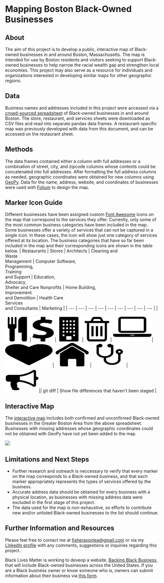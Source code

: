 # Mapping Boston Black-Owned Businesses

## About
The aim of this project is to develop a public, interactive map of Black-owned businesses in and around Boston, Massachusetts. The map is intended for use by Boston residents and visitors seeking to support Black-owned businesses to help narrow the racial wealth gap and strengthen local economies. This project may also serve as a resource for individuals and organizations interested in developing similar maps for other geographic regions. 

## Data
Business names and addresses included in this project were accessed via a [crowd-sourced spreadsheet](https://docs.google.com/spreadsheets/d/1_wvyIj3w5F8XJn0leuGD5M9sAmaBKT8N2j0fEV0Df5I/edit?fbclid=IwAR3xpEGS_VBryR5oSIDE91aXE6KaSpLeD37t-s6eEF2Q4GRKwIU1ygNU_7Q#gid=778167218) of Black-owned businesses in and around Boston. The store, restaurant, and services sheets were downloaded as CSV files and read into separate pandas data frames. A restaurant-specific map was previously developed with data from this document, and can be accessed on the restaurant sheet.

## Methods
The data frames contained either a column with full addresses or a combination of street, city, and zipcode columns whose contents could be concatenated into full addresses. After formatting the full address columns as needed, geographic coordinates were obtained for new columns using [GeoPy](https://geopy.readthedocs.io/en/stable/). Data for the name, address, website, and coordinates of businesses were used with [Folium](https://pypi.org/project/folium/0.1.5/#:~:text=Concept,as%20markers%20on%20the%20map) to design the map.  

## Marker Icon Guide
Different businesses have been assigned custom [Font Awesome](https://fontawesome.com/icons?from=io) icons on the map that correspond to the services they offer. Currently, only some of the most common business categories have been included in the map. Some businesses offer a variety of services that can not be captured in a single icon. In these cases, the icon will show just one category of services offered at its location. The business categories that have so far been included in the map and their corresponding icons are shown in the table below. 
| Restaurants | Stores | Architects | Cleaning and <br>Waste<br>Management | Computer Software,<br>Programming,<br>Training<br>and Support | Education, <br>Advocacy, <br>Shelter and Care Nonprofits | Home Building,<br>Improvement<br>and Demolition | Health Care<br>Services<br>and Consultants | Marketing |
| --- | --- | --- | --- | --- | --- | --- | --- | --- | 
| <img src ='https://github.com/AvonleaFisher/Mapping-Boston-Black-Owned-Businesses/blob/main/Images/cutlery.png' width="80" height="80" alt="Restaurants"></a>| <img src ='https://github.com/AvonleaFisher/Mapping-Boston-Black-Owned-Businesses/blob/main/Images/stores_dollar.png' width="70" height="80" alt="Stores"></a> | <img src ='https://github.com/AvonleaFisher/Mapping-Boston-Black-Owned-Businesses/blob/main/Images/building.png' width="80" height="80" alt="Architects"></a>| <img src ='https://github.com/AvonleaFisher/Mapping-Boston-Black-Owned-Businesses/blob/main/Images/trash.png' width="80" height="80" alt="Trash"></a> | <img src ='https://github.com/AvonleaFisher/Mapping-Boston-Black-Owned-Businesses/blob/main/Images/laptop.png' width="127" height="100" alt="Laptop"></a>| <img src ='https://github.com/AvonleaFisher/Mapping-Boston-Black-Owned-Businesses/blob/main/Images/heart.png' width="155" height="80" alt="Heart"></a>| <img src ='https://github.com/AvonleaFisher/Mapping-Boston-Black-Owned-Businesses/blob/main/Images/home.png' width="110" height="80" alt="Home"></a> | <img src ='https://github.com/AvonleaFisher/Mapping-Boston-Black-Owned-Businesses/blob/main/Images/stethoscope.png' width="110" height="80" alt="Health"></a>| <img src ='https://github.com/AvonleaFisher/Mapping-Boston-Black-Owned-Businesses/blob/main/Images/bullhorn.png' width="110" height="80" alt="Marketing"></a>|| git diff | Show file differences that haven't been staged |

## Interactive Map
The [interactive map](https://avonleafisher.github.io/Mapping-Boston-Black-Owned-Businesses/) includes both confirmed and unconfirmed Black-owned businesses in the Greater Boston Area from the above spreadsheet. Businesses with missing addresses whose geographic coordinates could not be obtained with GeoPy have not yet been added to the map.

<img src="https://github.com/AvonleaFisher/Mapping-Boston-Black-Owned-Businesses/blob/main/Images/preview.gif"></a>

## Limitations and Next Steps

* Further research and outreach is neccessary to verify that every marker on the map corresponds to a Black-owned business, and that each marker appropriately represents the types of services offered by the business. 
* Accurate address data should be obtained for every business with a physical location, as businesses with missing address data were excluded in the first stage of this project. 
* The data used for the map is non-exhaustive, so efforts to contribute new and/or unlisted Black-owned businesses to the list should continue.

## Further Information and Resources

Please feel free to contact me at [fisheravonlea@gmail.com](mailto:fisheravonlea@gmail.com) or via my [LinkedIn profile](https://www.linkedin.com/in/avonlea-fisher/) with any comments, suggestions or inquiries regarding this project.

Black Lives Matter is working to deveop a website, [Backing Black Business](https://www.backingblackbusiness.com/), that will include Black-owned businesses across the United States. If you are a Black business owner or know someone who is, owners can submit information about their business via [this form](https://docs.google.com/forms/d/e/1FAIpQLSfTlalteGhMVi9fQsSgnFpwnR-lNyPCf1CFxQGokc9nZfFPAQ/viewform).

